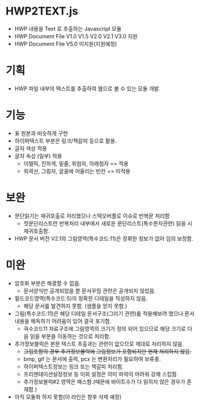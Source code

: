 # HWP2TEXT.js
- HWP 내용을 Text 로 추출하는 Javascript 모듈
- HWP Document File V1.0 V1.5 V2.0 V2.1 V3.0 지원
- HWP Document File V5.0 미지원(지원예정)

# 기획
- HWP 파일 내부의 텍스트를 추출하여 웹으로 볼 수 있는 모둘 개발.

# 기능
- 표 원본과 비슷하게 구현
- 하이퍼텍스트 부분은 링크/책갈피 등으로 활용.
- 글자 색상 적용
- 글자 속성 (일부) 적용
  - 이텔릭, 진하게, 밑줄, 위첨자, 아래첨자 => 적용
  - 외곽선, 그림자, 글꼴에 어울리는 빈칸 => 미적용
  
# 보완
- 문단읽기는 재귀호출로 처리했으나 스텍오버플로 이슈로 반복문 처리함
  - 첫문단리스트만 반복처리 내부에서 새로운 문단리스트(특수문자관련) 읽을 시 재귀호출함.
- HWP 문서 버전 V2.1의 그림영역(특수코드:11)은 정확한 정보가 없어 임의 보정함.

# 미완 
- 암호화 부분은 해결할 수 없음.
  - 문서양식만 공개되었을 뿐 문서꾸밈 관련은 공개되지 않았음.
- 필드코드영역(특수코드:5)의 정확한 디테일을 작성하지 않음.
  - 해당 문서를 발견하지 못함. (샘플을 얻지 못함.)
- 그림(특수코드:11)은 해당 디테일 문서구조(그리기 관련)를 적용해보려 했으나 문서내용을 해독하기 어려움이 있어 결국 포기함.
  - 큭수코드11 자료구조에 그림영역의 크기가 정의 되어 있으므로 해당 크기로 다음 읽을 부분을 이동하는 것으로 처리함.
- 추가정보블럭은 본문 텍스트 추출과는 관련이 없으므로 제대로 처리하지 않음.
  - <del>그림포함의 경우 추가정보블럭에 그림정보가 포함되지만 현재 처리하지 않음.</del>
  - bmp, gif 는 문서에 출력, pcx 는 변환처리가 필요하여 보류중.
  - 하이퍼텍스트정보는 링크 또는 책갈피 처리함.
  - 프리젠테이션설정정보 등 이외 설정은 의미 파악이 어려워 강제 스킵함.
  - 추가정보블럭#2 영역은 패스함.(때문에 바이트수가 다 읽히지 않은 경우가 존재함.)
- 아직 모듈화 하지 못함(이 라인은 향후 삭제 예정)
